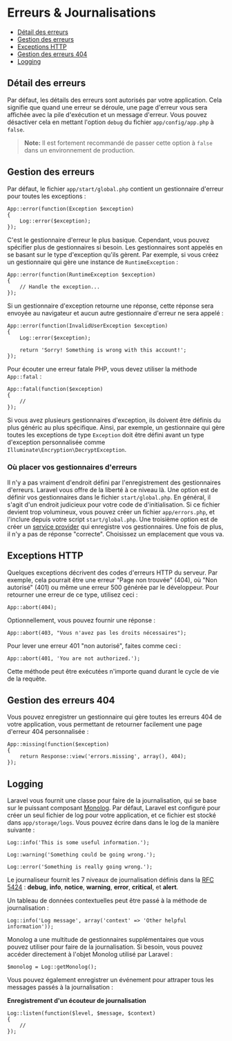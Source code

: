 # Erreurs & Journalisations

- [Détail des erreurs](#error-detail)
- [Gestion des erreurs](#handling-errors)
- [Exceptions HTTP](#http-exceptions)
- [Gestion des erreurs 404](#handling-404-errors)
- [Logging](#logging)

<a name="error-detail"></a>
## Détail des erreurs

Par défaut, les détails des erreurs sont autorisés par votre application. Cela signifie que quand une erreur se déroule, une page d'erreur vous sera affichée avec la pile d'exécution et un message d'erreur. Vous pouvez désactiver cela en mettant l'option `debug` du fichier `app/config/app.php` à `false`.

> **Note:** Il est fortement recommandé de passer cette option à `false` dans un environnement de production.

<a name="handling-errors"></a>
## Gestion des erreurs

Par défaut, le fichier `app/start/global.php` contient un gestionnaire d'erreur pour toutes les exceptions :

    App::error(function(Exception $exception)
    {
        Log::error($exception);
    });

C'est le gestionnaire d'erreur le plus basique. Cependant, vous pouvez spécifier plus de gestionnaires si besoin. Les gestionnaires sont appelés en se basant sur le type d'exception qu'ils gèrent. Par exemple, si vous créez un gestionnaire qui gère une instance de `RuntimeException` :

    App::error(function(RuntimeException $exception)
    {
        // Handle the exception...
    });

Si un gestionnaire d'exception retourne une réponse, cette réponse sera envoyée au navigateur et aucun autre gestionnaire d'erreur ne sera appelé :

    App::error(function(InvalidUserException $exception)
    {
        Log::error($exception);

        return 'Sorry! Something is wrong with this account!';
    });

Pour écouter une erreur fatale PHP, vous devez utiliser la méthode `App::fatal` :

    App::fatal(function($exception)
    {
        //
    });

Si vous avez plusieurs gestionnaires d'exception, ils doivent être définis du plus généric au plus spécifique. Ainsi, par exemple, un gestionnaire qui gère toutes les exceptions de type `Exception` doit être défini avant un type d'exception personnalisée comme `Illuminate\Encryption\DecryptException`.

### Où placer vos gestionnaires d'erreurs

Il n'y a pas vraiment d'endroit défini par l'enregistrement des gestionnaires d'erreurs. Laravel vous offre de la liberté à ce niveau là. Une option est de définir vos gestionnaires dans le fichier `start/global.php`. En général, il s'agit d'un endroit judicieux pour votre code de d'initialisation. Si ce fichier devient trop volumineux, vous pouvez créer un fichier `app/errors.php`, et l'inclure depuis votre script `start/global.php`. Une troisième option est de créer un [service provider](/4.1/ioc#service-providers) qui enregistre vos gestionnaires. Une fois de plus, il n'y a pas de réponse "correcte". Choisissez un emplacement que vous va.

<a name="http-exceptions"></a>
## Exceptions HTTP

Quelques exceptions décrivent des codes d'erreurs HTTP du serveur. Par exemple, cela pourrait être une erreur "Page non trouvée" (404), où "Non autorisé" (401) ou même une erreur 500 générée par le développeur. Pour retourner une erreur de ce type, utilisez ceci :

    App::abort(404);

Optionnellement, vous pouvez fournir une réponse :

    App::abort(403, "Vous n'avez pas les droits nécessaires");

Pour lever une erreur 401 "non autorisé", faites comme ceci :

    App::abort(401, 'You are not authorized.');

Cette méthode peut être exécutées n'importe quand durant le cycle de vie de la requête.

<a name="handling-404-errors"></a>
## Gestion des erreurs 404

Vous pouvez enregistrer un gestionnaire qui gère toutes les erreurs 404 de votre application, vous permettant de retourner facilement une page d'erreur 404 personnalisée :

    App::missing(function($exception)
    {
        return Response::view('errors.missing', array(), 404);
    });

<a name="logging"></a>
## Logging

Laravel vous fournit une classe pour faire de la journalisation, qui se base sur le puissant composant [Monolog](http://github.com/seldaek/monolog). Par défaut, Laravel est configuré pour créer un seul fichier de log pour votre application, et ce fichier est stocké dans `app/storage/logs`. Vous pouvez écrire dans dans le log de la manière suivante :

    Log::info('This is some useful information.');

    Log::warning('Something could be going wrong.');

    Log::error('Something is really going wrong.');

Le journaliseur fournit les 7 niveaux de journalisation définis dans la [RFC 5424](http://tools.ietf.org/html/rfc5424) : **debug**, **info**, **notice**, **warning**, **error**, **critical**, et **alert**.

Un tableau de données contextuelles peut être passé à la méthode de journalisation :

    Log::info('Log message', array('context' => 'Other helpful information'));

Monolog a une multitude de gestionnaires supplémentaires que vous pouvez utiliser pour faire de la journalisation. Si besoin, vous pouvez accéder directement à l'objet Monolog utilisé par Laravel :

    $monolog = Log::getMonolog();

Vous pouvez également enregistrer un événement pour attraper tous les messages passés à la journalisation :

**Enregistrement d'un écouteur de journalisation**

    Log::listen(function($level, $message, $context)
    {
        //
    });
